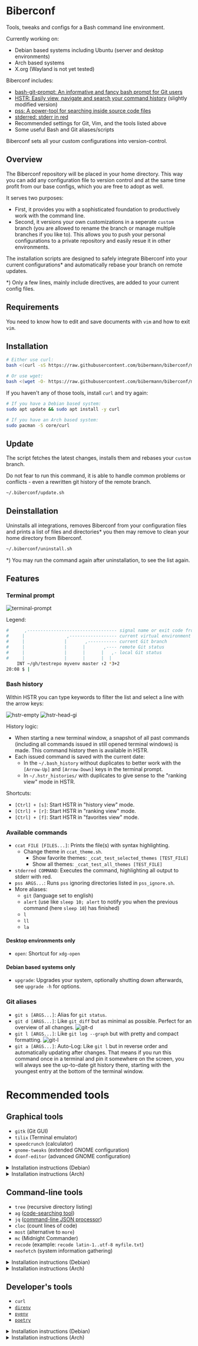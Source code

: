 # Biberconf

Tools, tweaks and configs for a Bash command line environment.

Currently working on:
- Debian based systems including Ubuntu (server and desktop environments)
- Arch based systems
- X.org (Wayland is not yet tested)

Biberconf includes:
- [bash-git-prompt: An informative and fancy bash prompt for Git users](https://github.com/magicmonty/bash-git-prompt)
- [HSTR: Easily view, navigate and search your command history](https://github.com/dvorka/hstr) (slightly modified version)
- [pss: A power-tool for searching inside source code files](https://github.com/eliben/pss)
- [stderred: stderr in red](https://github.com/sickill/stderred)
- Recommended settings for Git, Vim, and the tools listed above
- Some useful Bash and Git aliases/scripts

Biberconf sets all your custom configurations into version-control.

## Overview

The Biberconf repository will be placed in your home directory.
This way you can add any configuration file to version control
and at the same time profit from our base configs, 
which you are free to adopt as well.

It serves two purposes:
* First, it provides you with a sophisticated foundation 
    to productively work with the command line.
* Second, it versions your own customizations in a seperate `custom` branch
    (you are allowed to rename the branch or manage multiple branches if you like to).
    This allows you to push your personal configurations to a private repository 
    and easily resue it in other environments.

The installation scripts are designed 
to safely integrate Biberconf into your current configurations*
and automatically rebase your branch on remote updates.

*) Only a few lines, mainly include directives, are added to your current config files.

## Requirements

You need to know how to edit and save documents with `vim` and how to exit `vim`.

## Installation

```bash
# Either use curl:
bash <(curl -sS https://raw.githubusercontent.com/bibermann/biberconf/main/.biberconf/fresh-install.sh)

# Or use wget:
bash <(wget -O- https://raw.githubusercontent.com/bibermann/biberconf/main/.biberconf/fresh-install.sh)
```

If you haven't any of those tools, install `curl` and try again:

```bash
# If you have a Debian based system:
sudo apt update && sudo apt install -y curl

# If you have an Arch based system:
sudo pacman -S core/curl
```

## Update

The script fetches the latest changes, installs them and rebases your `custom` branch.

Do not fear to run this command, it is able to handle common problems or conflicts -
even a rewritten git history of the remote branch.

```bash
~/.biberconf/update.sh
```

## Deinstallation

Uninstalls all integrations, removes Biberconf from your configuration files
and prints a list of files and directories* you then may remove 
to clean your home directory from Biberconf.

```bash
~/.biberconf/uninstall.sh
```

*) You may run the command again after uninstallation, to see the list again.

## Features

### Terminal prompt

![terminal-prompt](../.biberconf/img/terminal-prompt.png)

Legend:

```bash
#      ,---------------------------------- signal name or exit code from last command
#     |                ,------------------ current virtual environment
#     |               |       ,----------- current Git branch
#     |               |      |       ,---- remote Git status
#     |               |      |      |   ,- local Git status
#     |               |      |      |  |
    INT ~/gh/testrepo myvenv master ↑2 *3+2
20:08 $ |
```

### Bash history

Within HSTR you can type keywords to filter the list and select a line with the arrow keys:

![hstr-empty](../.biberconf/img/hstr-empty.png)
![hstr-head-gi](../.biberconf/img/hstr-head-gi.png)

History logic:
- When starting a new terminal window, a snapshot of all past commands (including all commands issued in still opened terminal windows) is made. This command history then is available in HSTR.
- Each issued command is saved with the current date:
    - In the `~/.bash_history` without duplicates to better work with the `[Arrow-Up]` and `[Arrow-Down]` keys in the terminal prompt.
    - In `~/.hstr_histories/` with duplicates to give sense to the "ranking view" mode in HSTR.

Shortcuts:
- `[Ctrl] + [s]`: Start HSTR in "history view" mode.
- `[Ctrl] + [r]`: Start HSTR in "ranking view" mode.
- `[Ctrl] + [f]`: Start HSTR in "favorites view" mode.

### Available commands

- `ccat FILE [FILES...]`: Prints the file(s) with syntax highlighting.
    - Change theme in `ccat_theme.sh`.
        - Show favorite themes: `_ccat_test_selected_themes [TEST_FILE]`
        - Show all themes: `_ccat_test_all_themes [TEST_FILE]`
- `stderred COMMAND`: Executes the command, highlighting all output to stderr with red.
- `pss ARGS...`: Runs `pss` ignoring directories listed in `pss_ignore.sh`.
- More aliases:
    - `git` (language set to english)
    - `alert` (use like `sleep 10; alert` to notify you when the previous command (here `sleep 10`) has finished)
    - `l`
    - `ll`
    - `la`

#### Desktop environments only

- `open`: Shortcut for `xdg-open`

#### Debian based systems only

- `upgrade`: Upgrades your system, optionally shutting down afterwards, see `upgrade -h` for options.

### Git aliases

- `git s [ARGS...]`: Alias for `git status`.
- `git d [ARGS...]`: Like `git diff` but as minimal as possible. Perfect for an overview of all changes.
    ![git-d](../.biberconf/img/git-d.png)
- `git l [ARGS...]`: Like `git log --graph` but with pretty and compact formatting.
    ![git-l](../.biberconf/img/git-l.png)
- `git a [ARGS...]`: Auto-Log: Like `git l` but in reverse order and automatically updating after changes. That means if you run this command once in a terminal and pin it somewhere on the screen, you will always see the up-to-date git history there, starting with the youngest entry at the bottom of the terminal window.

# Recommended tools

## Graphical tools

- `gitk` (Git GUI)
- `tilix` (Terminal emulator)
- `speedcrunch` (calculator)
- `gnome-tweaks` (extended GNOME configuration)
- `dconf-editor` (advanced GNOME configuration)

<details><summary>Installation instructions (Debian)</summary>
<p>

```bash
sudo apt update
sudo apt install -y gitk tilix atom speedcrunch gnome-tweaks dconf-editor
```

</p>
</details>

<details><summary>Installation instructions (Arch)</summary>
<p>

<!--
Note: tk and tcl are required to run gitk.
-->

```bash
sudo pacman -S extra/{tk,tcl,tilix,speedcrunch,dconf-editor}
paru -S aur/archlinux-tweak-tool-git
```

</p>
</details>

## Command-line tools

- `tree` (recursive directory listing)
- `ag` ([code-searching tool](https://github.com/ggreer/the_silver_searcher))
- `jq` ([command-line JSON processor](https://stedolan.github.io/jq/))
- `cloc` (count lines of code)
- `most` (alternative to `more`)
- `mc` (Midnight Commander)
- `recode` (example: `recode latin-1..utf-8 myfile.txt`)
- `neofetch` (system information gathering)

<details><summary>Installation instructions (Debian)</summary>
<p>

```bash
sudo apt install -y tree silversearcher-ag jq cloc most mc recode neofetch
```

</p>
</details>

<details><summary>Installation instructions (Arch)</summary>
<p>

```bash
sudo pacman -S extra/{tree,the_silver_searcher,jq,cloc,most,mc,recode,neofetch}
```

</p>
</details>

## Developer's tools

- `curl`
- [`direnv`](https://direnv.net/docs/installation.html)
- [`pyenv`](https://github.com/pyenv/pyenv#installation)
- [`poetry`](https://python-poetry.org/docs/#installation)

<details><summary>Installation instructions (Debian)</summary>
<p>

```bash
sudo apt install -y \
    curl direnv \
    `# pyenv` \
        build-essential libssl-dev zlib1g-dev libbz2-dev \
        libreadline-dev libsqlite3-dev wget llvm libncurses-dev \
        xz-utils tk-dev libffi-dev liblzma-dev python-openssl \
    `# poetry` \
        python3-venv
curl -L https://github.com/pyenv/pyenv-installer/raw/master/bin/pyenv-installer | bash
curl -sSL https://raw.githubusercontent.com/python-poetry/poetry/master/get-poetry.py | python

# Please re-login now.
```

</p>
</details>

<details><summary>Installation instructions (Arch)</summary>
<p>

```bash
sudo pacman -S core/curl
sudo pacman -S extra/{direnv,pyenv,python-poetry}
```

</p>
</details>
